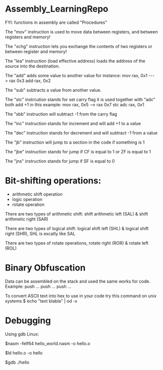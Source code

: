# Assembly_LearningRepo

FYI: functions in assembly are called "Procedures"

The "mov" instruction is used to move data between registers, and between registers and memory!

The "xchg" instruction lets you exchange the contents of two registers or between register and memory!

The "lea" instruction (load effective address) loads the address of the source into the destination.

The "add" adds some value to another value for instance: mov rax, 0x1           ---> rax 0x3
                                                         add rax, 0x2
                                                                              

The "sub" subtracts a value from another value.

The "stc" instrcution stands for set carry flag it is used together with "adc" both add +1 in this example: mov rax, 0x5      --> rax 0x7
                                                                                                stc
                                                                                                adc rax, 0x1
                                                                                       
                                                                                     
The "sbb" instruction will subtract -1 from the carry flag                                                                                      

The "inc" instruction stands for increment and will add +1 to a value 

The "dec" instruction stands for decrement and will subtract -1 from a value

The "jb" instruction will jump to a section in the code if something is 1

The "jbe" instruction stands for jump if CF is equal to 1 or ZF is equal to 1

The "jns" instruction stands for jump if SF is equal to 0

# Bit-shifting operations:
- arithmetic shift operation
- logic operation
- rotate operation

There are two types of arithmetic shift: shift arithmetic left (SAL) & shift arithmetic right (SAR)

There are two types of logical shift: logical shift left (SHL) & logical shift right (SHR), SHL is excatly like SAL

There are two types of rotate operations, rotate right (ROR) & rotate left (ROL)

# Binary Obfuscation
Data can be assembled on the stack and used the same works for code.
Example:
push ...
push ...
push ...

To convert ASCII text into hex to use in your code try this command on unix systems
$ echo "text blabla" | od -x

# Debugging

Using gdb Linux:

$nasm -felf64 hello_world.nasm -o hello.o

$ld hello.o -o hello

$gdb ./hello

